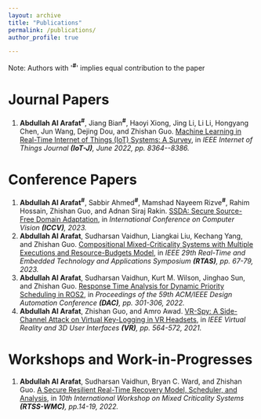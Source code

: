```yaml
---
layout: archive
title: "Publications"
permalink: /publications/
author_profile: true

---
```

Note: Authors with '<b><sup>#</sup></b>' implies equal contribution to the paper

Journal Papers
======

1. **Abdullah Al Arafat**<b><sup>#</sup></b>,  Jiang Bian<b><sup>#</sup></b>, Haoyi Xiong, Jing Li, Li Li, Hongyang Chen, Jun Wang, Dejing Dou, and Zhishan Guo. [Machine Learning in Real-Time Internet of Things (IoT) Systems: A Survey](https://ieeexplore.ieee.org/document/9739684), in *IEEE Internet of Things Journal **(IoT-J)**, June 2022, pp. 8364--8386.*


Conference Papers
======
1. **Abdullah Al Arafat**<b><sup>#</sup></b>, Sabbir Ahmed<b><sup>#</sup></b>, Mamshad Nayeem Rizve<b><sup>#</sup></b>, Rahim Hossain, Zhishan Guo, and Adnan Siraj Rakin. [SSDA: Secure Source-Free Domain Adaptation](), in *International Conference on Computer Vision **(ICCV)**, 2023.*
1. **Abdullah Al Arafat**, Sudharsan Vaidhun, Liangkai Liu, Kechang Yang, and Zhishan Guo. [Compositional Mixed-Criticality Systems with Multiple Executions and Resource-Budgets Model](), in *IEEE 29th Real-Time and Embedded Technology and Applications Symposium **(RTAS)**, pp. 67-79, 2023.*
1. **Abdullah Al Arafat**, Sudharsan Vaidhun, Kurt M. Wilson, Jinghao Sun, and Zhishan Guo. [Response Time Analysis for Dynamic Priority Scheduling in ROS2](), in *Proceedings of the 59th ACM/IEEE Design Automation Conference **(DAC)**, pp. 301-306, 2022.*
1. **Abdullah Al Arafat**, Zhishan Guo, and Amro Awad. [VR-Spy: A Side-Channel Attack on Virtual Key-Logging in VR Headsets](), in *IEEE Virtual Reality and 3D User Interfaces **(VR)**, pp. 564-572, 2021.*

Workshops and Work-in-Progresses
======
1. **Abdullah Al Arafat**, Sudharsan Vaidhun, Bryan C. Ward, and Zhishan Guo. [A Secure Resilient Real-Time Recovery Model, Scheduler, and Analysis](https://wmc2022.github.io/assets/WMC_2022_Proceedings.pdf), in *10th International Workshop on Mixed Criticality Systems **(RTSS-WMC)**, pp.14-19, 2022.*
